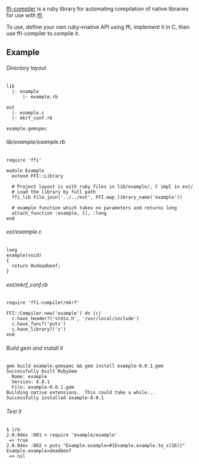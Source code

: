
[ffi-compiler](https://github.com/ffi/ffi-compiler) is a ruby library for automating compilation of native libraries for use with [ffi](https://github.com/ffi/ffi)

To use, define your own ruby->native API using ffi, implement it in C, then use ffi-compiler to compile it.

Example
------
	
###### Directory layout
	lib
	  |- example
	      |- example.rb
	      
	ext
      |- example.c
      |- mkrf_conf.rb
      
    example.gemspec

###### lib/example/example.rb
	require 'ffi'
	
	module Example
	  extend FFI::Library
	  
	  # Project layout is with ruby files in lib/example/, C impl in ext/
	  # Load the library by full path
	  ffi_lib File.join('../../ext', FFI.map_library_name('example'))
	  
	  # example function which takes no parameters and returns long
	  attach_function :example, [], :long
	end

###### ext/example.c
	long
	example(void)
	{
	  return 0xdeadbeef;
	}

###### ext/mkrf_conf.rb
	require 'ffi-compiler/mkrf'
	
	FFI::Compiler.new('example') do |c|
	  c.have_header?('stdio.h', '/usr/local/include')
	  c.have_func?('puts')
	  c.have_library?('z')
	end
    
###### Build gem and install it
	gem build example.gemspec && gem install example-0.0.1.gem
	Successfully built RubyGem
	  Name: example
	  Version: 0.0.1
	  File: example-0.0.1.gem
	Building native extensions.  This could take a while...
	Successfully installed example-0.0.1

###### Test it
	$ irb
	2.0.0dev :001 > require 'example/example'
	 => true 
	2.0.0dev :002 > puts "Example.example=#{Example.example.to_s(16)}"
	Example.example=deadbeef
	 => nil 
